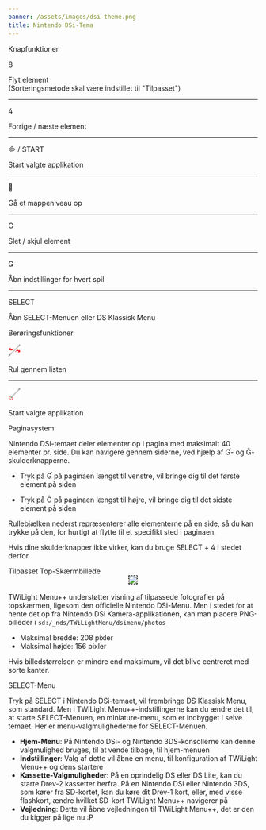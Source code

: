 ```yaml
---
banner: /assets/images/dsi-theme.png
title: Nintendo DSi-Tema
---
```


<div id="button-controls" class="section-title">Knapfunktioner</div>
<div class="section-body">
    <div class="button-action-group">
        <p class="button-action button">&#xE079;</p>
        <p class="button-action-text">Flyt element<br>(Sorteringsmetode skal være indstillet til "Tilpasset")</p>
    </div>
    <hr>
    <div class="button-action-group">
        <p class="button-action button">&#xE07E;</p>
        <p class="button-action-text">Forrige / næste element</p>
    </div>
    <hr>
    <div class="button-action-group">
        <p class="button-action"><span class="button">&#xE000; /</span> START</p>
        <p class="button-action-text">Start valgte applikation</p>
    </div>
    <hr>
    <div class="button-action-group">
        <p class="button-action button">&#xE001;</p>
        <p class="button-action-text">Gå et mappeniveau op</p>
    </div>
    <hr>
    <div class="button-action-group">
        <p class="button-action button">&#xE002;</p>
        <p class="button-action-text">Slet / skjul element</p>
    </div>
    <hr>
    <div class="button-action-group">
        <p class="button-action button">&#xE003;</p>
        <p class="button-action-text">Åbn indstillinger for hvert spil</p>
    </div>
    <hr>
    <div class="button-action-group">
        <p class="button-action">SELECT</p>
        <p class="button-action-text">Åbn SELECT-Menuen eller DS Klassisk Menu</p>
    </div>
</div>

<div id="touch-controls" class="section-title">Berøringsfunktioner</div>
<div class="section-body">
    <div class="button-action-group">
        <p class="button-action"><img src="/assets/images/left-right.png"></p>
        <p class="button-action-text">Rul gennem listen</p>
    </div>
    <hr>
    <div class="button-action-group">
        <p class="button-action"><img src="/assets/images/tap.png"></p>
        <p class="button-action-text">Start valgte applikation</p>
    </div>
    <!-- <hr>
    <div>
        <p>
            If the Sort Method is set to "Custom", you can drag the icon up to move it.
        </p>
    </div> -->
</div>

<div id="page-system" class="section-title">Paginasystem</div>
<div class="section-body">
    <p>
        Nintendo DSi-temaet deler elementer op i pagina med maksimalt 40 elementer pr. side. Du kan navigere gennem siderne, ved hjælp af &#xE004;- og &#xE005;-skulderknapperne.
    </p>
    <ul>
        <li><p>Tryk på &#xE004; på paginaen længst til venstre, vil bringe dig til det første element på siden</p></li>
        <li><p>Tryk på &#xE005; på paginaen længst til højre, vil bringe dig til det sidste element på siden</p></li>
    </ul>
    <p>
        Rullebjælken nederst repræsenterer alle elementerne på en side, så du kan trykke på den, for hurtigt at flytte til et specifikt sted i paginaen.
    </p>
    <p>
        Hvis dine skulderknapper ikke virker, kan du bruge SELECT + &#xE07E; i stedet derfor.
    </p>
</div>

<div id="custom-top-screen-image" class="section-title">Tilpasset Top-Skærmbillede</div>
<div class="section-body">
    <div style="text-align: center;"><img style="border-color: black; border-width: 1px; border-style: dashed;" src="https://raw.githubusercontent.com/DS-Homebrew/TWiLightMenu/master/romsel_dsimenutheme/nitrofiles/languages/{{ page.collection }}/photo_default.png"></div>
    <p>TWiLight Menu++ understøtter visning af tilpassede fotografier på topskærmen, ligesom den officielle Nintendo DSi-Menu. Men i stedet for at hente det op fra Nintendo DSi Kamera-applikationen, kan man placere PNG-billeder i <code class="language-plaintext wrap">sd:/_nds/TWiLightMenu/dsimenu/photos</code></p>
    <ul>
        <li>Maksimal bredde: 208 pixler</li>
        <li>Maksimal højde: 156 pixler</li>
    </ul>
    <p>Hvis billedstørrelsen er mindre end maksimum, vil det blive centreret med sorte kanter.</p>
</div>

<div id="select-menu" class="section-title">SELECT-Menu</div>
<div class="section-body">
    <p>
        Tryk på SELECT i Nintendo DSi-temaet, vil frembringe DS Klassisk Menu, som standard. Men i TWiLight Menu++-indstillingerne kan du ændre det til, at starte SELECT-Menuen, en miniature-menu, som er indbygget i selve temaet. Her er menu-valgmulighederne for SELECT-Menuen.
    </p>
    <ul>
        <li><strong>Hjem-Menu</strong>: På Nintendo DSi- og Nintendo 3DS-konsollerne kan denne valgmulighed bruges, til at vende tilbage, til hjem-menuen</li>
        <li><strong>Indstillinger</strong>: Valg af dette vil åbne en menu, til konfiguration af TWiLight Menu++ og dens startere</li>
        <li><strong>Kassette-Valgmuligheder</strong>: På en oprindelig DS eller DS Lite, kan du starte Drev-2 kassetter herfra. På en Nintendo DSi eller Nintendo 3DS, som kører fra SD-kortet, kan du køre dit Drev-1 kort, eller, med visse flashkort, ændre hvilket SD-kort TWiLight Menu++ navigerer på</li>
        <li><strong>Vejledning</strong>: Dette vil åbne vejledningen til TWiLight Menu++, det er den du kigger på lige nu :P</li>
    </ul>
</div>
